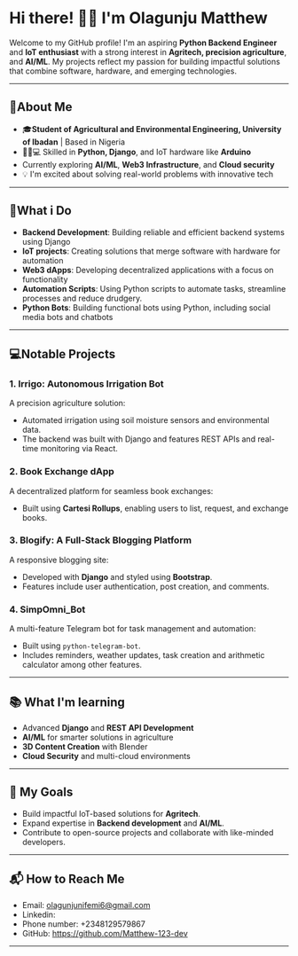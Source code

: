 Hi there! 👋🏽 I'm Olagunju Matthew  
========================
Welcome to my GitHub profile! I'm an aspiring **Python Backend Engineer** and **IoT
enthusiast** with a strong interest in **Agritech, precision agriculture**, and **AI/ML**.
My projects reflect my passion for building impactful solutions that combine software,
hardware, and emerging technologies.

---

🌟About Me 
----------------------
- 🎓**Student of Agricultural and Environmental Engineering, University of Ibadan** | Based in Nigeria
- 🧑🏽💻 Skilled in **Python, Django**, and IoT hardware like **Arduino**
- Currently exploring **AI/ML**, **Web3 Infrastructure**, and **Cloud security**
- 💡 I'm excited about solving real-world problems with innovative tech

---

🚀What i Do
----------------------
- **Backend Development**: Building reliable and efficient backend systems using Django
- **IoT projects**: Creating solutions that merge software with hardware for automation
- **Web3 dApps**: Developing decentralized applications with a focus on functionality
- **Automation Scripts**: Using Python scripts to automate tasks, streamline processes and reduce drudgery.
- **Python Bots**: Building functional bots using Python, including social media bots and chatbots

---

💻Notable Projects 
----------------------
### 1. Irrigo: Autonomous Irrigation Bot 
A precision agriculture solution:
- Automated irrigation using soil moisture sensors and environmental data.
- The backend was built with Django and features REST APIs and real-time monitoring via React.
  
### 2. Book Exchange dApp  
A decentralized platform for seamless book exchanges:
- Built using **Cartesi Rollups**, enabling users to list, request, and exchange books.
  
### 3. Blogify: A Full-Stack Blogging Platform  
A responsive blogging site:
- Developed with **Django** and styled using **Bootstrap**.
- Features include user authentication, post creation, and comments.

### 4. SimpOmni_Bot  
A multi-feature Telegram bot for task management and automation:
- Built using `python-telegram-bot`.
- Includes reminders, weather updates, task creation and arithmetic calculator among other features.

---

📚 What I'm learning
----------------------
- Advanced **Django** and **REST API Development**
- **AI/ML** for smarter solutions in agriculture
- **3D Content Creation** with Blender
- **Cloud Security** and multi-cloud environments

---

🎯 My Goals
----------------------
- Build impactful IoT-based solutions for **Agritech**.
- Expand expertise in **Backend development** and **AI/ML**.
- Contribute to open-source projects and collaborate with like-minded developers.

---

📬 How to Reach Me
----------------------
- Email: olagunjunifemi6@gmail.com
- Linkedin:
- Phone number: +2348129579867
- GitHub: https://github.com/Matthew-123-dev

---
